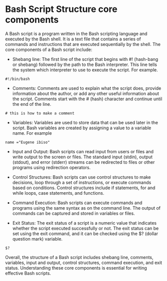 # Bash Script Structure core components

A Bash script is a program written in the Bash scripting language and executed by the Bash shell. It is a text file that contains a series of commands and instructions that are executed sequentially by the shell. The core components of a Bash script include:

- Shebang line: The first line of the script that begins with #! (hash-bang or shebang) followed by the path to the Bash interpreter. This line tells the system which interpreter to use to execute the script. For example.

```
#!/bin/bash
```

- Comments: Comments are used to explain what the script does, provide information about the author, or add any other useful information about the script. Comments start with the # (hash) character and continue until the end of the line.

```
# this is how to make a comment
```

- Variables: Variables are used to store data that can be used later in the script. Bash variables are created by assigning a value to a variable name. For example

```
name ="Eugene ibiso"
```

- Input and Output: Bash scripts can read input from users or files and write output to the screen or files. The standard input (stdin), output (stdout), and error (stderr) streams can be redirected to files or other programs using redirection operators.

- Control Structures: Bash scripts can use control structures to make decisions, loop through a set of instructions, or execute commands based on conditions. Control structures include if statements, for and while loops, case statements, and functions.

- Command Execution: Bash scripts can execute commands and programs using the same syntax as on the command line. The output of commands can be captured and stored in variables or files.

- Exit Status: The exit status of a script is a numeric value that indicates whether the script executed successfully or not. The exit status can be set using the exit command, and it can be checked using the $? (dollar question mark) variable.

```
$?
```

Overall, the structure of a Bash script includes shebang line, comments, variables, input and output, control structures, command execution, and exit status. Understanding these core components is essential for writing effective Bash scripts.



